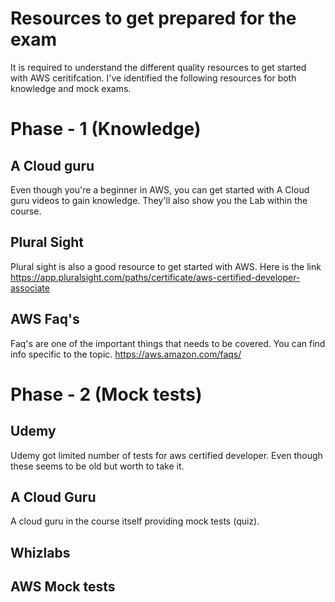 # Resources to get prepared for the exam

It is required to understand the different quality resources to get started with AWS ceritifcation. I've identified the following resources for both knowledge and mock exams.


# Phase - 1 (Knowledge)
## A Cloud guru
Even though you're a beginner in AWS, you can get started with A Cloud guru videos to gain knowledge. They'll also show you the Lab within the course.

## Plural Sight
Plural sight is also a good resource to get started with AWS. Here is the link https://app.pluralsight.com/paths/certificate/aws-certified-developer-associate

## AWS Faq's
Faq's are one of the important things that needs to be covered. You can find info specific to the topic. https://aws.amazon.com/faqs/

# Phase - 2 (Mock tests)
## Udemy
Udemy got limited number of tests for aws certified developer. Even though these seems to be old but worth to take it.
## A Cloud Guru
A cloud guru in the course itself providing mock tests (quiz).

## Whizlabs

## AWS Mock tests

